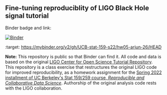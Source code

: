 ## Fine-tuning reproduciblity of LIGO Black Hole signal tutorial

Binder badge and link: 

[![Binder](https://mybinder.org/badge_logo.svg)](https://mybinder.org/v2/gh/UCB-stat-159-s22/hw05-arjun-26/HEAD)

 :target: https://mybinder.org/v2/gh/UCB-stat-159-s22/hw05-arjun-26/HEAD
 
 

**Note:** This repository is public so that Binder can find it. All code and data is based on the original [LIGO Center for Open Science Tutorial Repository](https://github.com/losc-tutorial/LOSC_Event_tutorial). This repository is a class exercise that restructures the original LIGO code for improved reproducibility, as a homework assignment for the [Spring 2022 installment of UC Berkeley's Stat 159/259 course, _Reproducible and Collaborative Data Science_](https://ucb-stat-159-s22.github.io). Authorship of the original analysis code rests with the LIGO collaboration.
